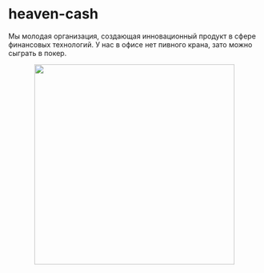 # heaven-cash
Мы молодая организация, создающая инновационный продукт в сфере финансовых технологий. У нас в офисе нет пивного крана, зато можно сыграть в покер.
<p align="center">
  <img src="https://lh3.googleusercontent.com/u/0/drive-viewer/AK7aPaCasb7g80yeqNj2IDzPZLV4kT_10HERQolWlSj0ce050mJjFc08t9PLwtgXiB4FCVtX5C8B9kokgx4_5ZaPPstaxQgA=w1920-h878" width=400 />
</p>
